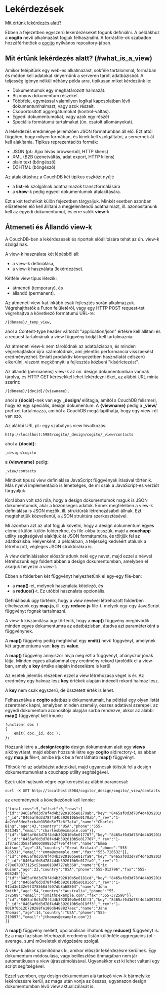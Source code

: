 Lekérdezések
============

[Mit értünk lekérdezés alatt?](#what_is_a_view)

Ebben a fejezetben egyszerű lekérdezéseket fogunk definiálni.
A példákhoz a __cogito__ nevű alkalmazást fogjuk felhasználni.
A forrásfile-ok szabadon hozzáférhetőek a [cogito](github.com/tombenke/cogito)
nyilvános repository-jában.

## Mit értünk lekérdezés alatt?  (#what_is_a_view)

Amikor felépítünk egy web-es alkalmazást, sokféle tartalommal, formában és módon
kell adatokat kinyernünk a serveren tárolt adatbázisból.
A teljesség igénye nélkül néhány példa arra, tipikusan miket kérdezünk le:

* Dokumentumok egy meghatározott halmazát.
* Bizonyos dokumentum részeket.
* Többféle, egymással valamilyen logikai kapcsolatban lévő dokumentumhalmazt,
vagy azok részeit.
* Csoportosított aggregátumokat (kontrol-váltás).
* Egyedi dokumentumokat, vagy azok egy részét
* Speciális formátumú tartalmakat (ún. csatolt állományokat).

A lekérdezés eredménye jellemzően JSON formátumban áll elő. Ezt attól függően,
hogy milyen formában, és kinek kell szolgáltatni, a servernek át kell
alakítania. Tipikus reprezentációs formák:

* JSON (pl.: Ajax hívás browserből, HTTP kliens)
* XML (B2B üzenetváltás, adat export, HTTP kliens)
* plain text (böngésző)
* (X)HTML (böngésző)

Az átalakításhoz a CouchDB két tipikus eszközt nyújt:

* a __list__-ek szolgálnak adathalmazok transzformálására
* a __show__-k pedig egyedi dokumentumok átalakítására.

Ezt a két technikát külön fejezetben tárgyaljuk. Minkét esetben azonban
előzetesen elő kell állítani a megjelenítendő adathalmazt, ill. azonosítanunk kell
az egyedi dokumentumot, és erre valók __view__-k.

## Átmeneti és Állandó view-k

A CouchDB-ben a lekérdezések és riportok előállítására tehát az ún. view-k szolgálnak.

A view-k használata két lépésből áll:

* a view-k definiálása,
* a view-k használata (lekérdezése).

Kétféle view típus létezik:

* átmeneti (temporary), és
* állandó (permanent).

Az átmeneti view-kat inkább csak fejlesztés során alkalmazzuk.
Végrehajthatók a Futon felületéről, vagy egy HTTP POST request-tet végrehajtva
a következő formátumú URL-re:

    /{dbname}/_temp_view,

ahol a Content-type header változót "application/json" értékre kell állítani
és a request tartalmának a view függvény kódját kell tartalmaznia.

<!-- TODO példát írni -->

Az átmeneti view-k nem tárolódnak az adatbázisban, és minden végrehajtáskor
újra számolódnak, ami jelentős performancia visszaesést eredményezhet.
Emiatt produktív környezetben használatát célszerű elkerülni, viszont megkönnyíti
a fejlesztés közbeni "kísérletezést".

Az állandó (permanens) view-k az ún. design dokumentumban vannak tárolva, és
HTTP GET kérésekkel lehet lekérdezni őket, az alábbi URL minta szerint:

    /{dbname}/{docid}/{viewname},

ahol a __{docid}__-nek van egy __\_design/__ előtagja, amitől a CouchDB felismeri,
hogy ez egy speciális, design dokumentum.
A __{viewname}__ pedig a __\_view/__ prefixet tartalmazza, amiből a CouchDB
megállapíthatja, hogy egy view-ról van szó.

Az alábbi URL pl.: egy szabályos view hivatkozás:

    http://localhost:5984/cogito/_design/cogito/_view/contacts

ahol a __{docid}__:

    _design/cogito


a __{viewname}__ pedig:

    _view/contacts


Mindkét típusú view definiálása JavaScript függvények írásával történik.
Más nyelvi implementáció is lehetséges,
de mi csak a JavaScript-es verziót tárgyaljuk.

Korábban volt szó róla, hogy a design dokumentumok maguk is JSON dokumentumok,
akár a közönséges adatok.
Ennek megfelelően a view-k definiálása is JSON mezők,
ill. struktúrák létrehozásából állnak.
Ezt megtehetjük közvetlenül, a JSON struktúra szerkesztésével.

Mi azonban azt az utat fogjuk követni,
hogy a design dokumentum egyes elemeit külön-külön folderekbe,
és file-okba tesszük, majd a __couchapp__ utility segítségével alakítjuk át
JSON formátumúra, és töltjük fel az adatbázisba.
Helyenként, a példákban, a teljesség kedvéért utalunk a létrehozott,
végleges JSON struktúrákra is.

A *view* definiálásakor először adunk neki egy nevet,
majd ezzel a névvel létrehozunk egy foldert abban a design dokumentumban,
amelyben el akarjuk helyezni a *view*-t.

Ebben a folderben két függvényt helyezhetünk el egy-egy file-ban:

* a __map()__-et, melynek használata kötelező, és
* a __reduce()__-t. Ez utóbbi használata opcionális.

Definiálásuk úgy történik, hogy a *view* nevével létrehozott folderben elhelyezünk
egy __map.js__, ill. egy __reduce.js__ file-t, melyek egy-egy JavaScript
függvényt fognak tartalmazni.

A view-k kiszámítása úgy történik, hogy a __map()__ függvény meghívódik minden
egyes dokumentumra az adatbázisban, átadva azt paraméterként a függvénynek.

A __map()__ függvény pedig meghívhat egy __emit()__ nevű függvényt,
amelynek két argumentuma van: __key__ és __value__.

A __map()__ függvény annyiszor hívja meg ezt a függvényt, ahányszor jónak látja.
Minden egyes alkalommal egy eredmény rekord tárolódik el a view-ban, amely a __key__
értéke alapján indexelésre is kerül.

Az esetek jelentős részében ezzel a view létrehozása véget is ér. Az eredmény
egy halmaz lesz __key__ értékek alapján indexelt rekord halmaz lesz.

A __key__ nem csak egyszerű, de összetett érték is lehet.

Felhasználva a __cogito__ adatbázis dokumentumait, ha például egy olyan listát
szeretnénk kapni, amelyben minden személy, összes adatával szerepel, az egyedi
dokumentum azonosítója alapján sorba rendezve, akkor az alábbi __map()__
függvényt kell írnunk:

    function( doc )
    {
        emit( doc._id, doc );
    };

Hozzunk létre a __\_design/cogito__ design dokumentum alatt egy __views__
alkönyvtárat, majd ebben hozzunk létre egy __cogito__ aldirectory-t, és abban egy
__map.js__ file-t, amibe írjuk be a fent látható __map()__ függvényt.

Töltsük fel az adatbázist adatokkal, majd ugyancsak töltsük fel a design
dokumentumunkat a couchapp utility segítségével.

Ezek után hajtsunk végre egy keresést az alábbi paranccsal:

    curl -X GET http://localhost:5984/cogito/_design/cogito/_view/contacts

az eredménynek a következőnek kell lennie:

<!-- TODO: CHECK -->

    {"total_rows":5,"offset":0,"rows":[
    {"id":"8465af0d3d78f4d4b392010b5e0170ab","key":"8465af0d3d78f4d4b392010b5e0170ab","value":{"_id":"8465af0d3d78f4d4b392010b5e0170ab","_rev":"1-4e2fc63dee5ccbab9850d5e77e6f7afa","name":"Charles Bing","age":43,"country":"USA","phone":"555-821345","email":"charlesb@exmaple.com"}},
    {"id":"8465af0d3d78f4d4b392010b5e017707","key":"8465af0d3d78f4d4b392010b5e017707","value":{"_id":"8465af0d3d78f4d4b392010b5e017707","_rev":"1-1f87adcd58afa900d8082b2f796f4f44","name":"Emma Watson","age":33,"country":"Great Britain","phone":"555-726531","email":"emma@example.com","fax":"555-726532"}},
    {"id":"8465af0d3d78f4d4b392010b5e017fa9","key":"8465af0d3d78f4d4b392010b5e017fa9","value":{"_id":"8465af0d3d78f4d4b392010b5e017fa9","_rev":"1-c70e670073125c53aae0109d727eb368","name":"Eric Quinn","age":23,"country":"USA","phone":"555-012796","fax":"555-098245"}},
    {"id":"8465af0d3d78f4d4b392010b5e0181cd","key":"8465af0d3d78f4d4b392010b5e0181cd","value":{"_id":"8465af0d3d78f4d4b392010b5e0181cd","_rev":"1-91bd3e132e9f378568df697db8a68804","name":"John Smith","age":54,"country":"Australia","phone":"55-372589","email":"jsmith@example.com","fax":"555-372590"}},
    {"id":"8465af0d3d78f4d4b392010b5e018ff3","key":"8465af0d3d78f4d4b392010b5e018ff3","value":{"_id":"8465af0d3d78f4d4b392010b5e018ff3","_rev":"1-8010f0b12b720288fe180db488827aec","name":"Jane Thomas","age":14,"country":"USA","phone":"555-210897","email":"jthomas@example.com"}}
    ]}

A __map()__ függvény mellett, opcionálisan írhatunk egy __reduce()__ függvényt is.
Ez a map fázisban létrehozott eredmény listán különféle aggregációs
(pl.: average, sum) műveletek elvégzésére szolgál.

A view-k akkor számítódnak ki, amikor először lekérdezésre kerülnek. Egy dokumentum 
módosulása, vagy beillesztése önmagában nem jár automatikusan a view újraszámolásával.
Ugyanakkor ezt ki lehet váltani egy script segítségével.

Ezzel szemben, egy design dokumentum alá tartozó view-k bármelyike lekérdezésre kerül, 
az maga után vonja az összes, ugyanazon design dokumentumban lévő view aktualizálását is.

<!--
A data/test alatt vannak a minta adatok.
A project és action típusú dokumentumok tartalmaznak tag-eket is.

Statikus HTML oldalak (holnap aktívvá teszem őket):
http://localhost:5984/cogito/_design/cogito/index.html
http://localhost:5984/cogito/_design/cogito/contacts.html
http://localhost:5984/cogito/_design/cogito/tasks.html


Működő view-k:
Az össszes contact: http://localhost:5984/cogito/_design/cogito/_view/contacts
Az összes project: http://localhost:5984/cogito/_design/cogito/_view/projects
Az összes action (task másnéven): http://localhost:5984/cogito/_design/cogito/_view/actions
Tag-ek száma összesen: http://localhost:5984/cogito/_design/cogito/_view/tags
Tag-ek száma tag-enként: http://localhost:5984/cogito/_design/cogito/_view/tags?group=true
Összes dokumentum, amiben előfordul legalább egy tag: http://localhost:5984/cogito/_design/cogito/_view/docByTag
Dokumentumokban előforduló szavak száma (unique):  http://localhost:5984/cogito/_design/cogito/_view/docBySummary
Dokumentumokban előforduló szavak száma (szavanként): http://localhost:5984/cogito/_design/cogito/_view/docBySummary?group=true
Dokumentum(ok) lekérdezése egy adott Tag alapján:
http://localhost:5984/cogito/_design/cogito/_view/docByTag?startkey="GTD"&endkey="GTD"
Dokumentum(ok) lekérdezése Tag-range alapján (sok értelme nincs, de terheléshez jó):
http://localhost:5984/cogito/_design/cogito/_view/docByTag?startkey="GTD"&endkey="project"

Dokumentum(ok) lekérdezése a summary mezőben előforduló szó alapján:
http://localhost:5984/cogito/_design/cogito/_view/docBySummary?key="gtd"&reduce=false

Működő listák:
HTML
http://localhost:5984/cogito/_design/cogito/_list/html/actions
http://localhost:5984/cogito/_design/cogito/_list/html/contacts
http://localhost:5984/cogito/_design/cogito/_list/html/projects

XML
http://localhost:5984/cogito/_design/cogito/_list/xml/actions
http://localhost:5984/cogito/_design/cogito/_list/xml/contacts
http://localhost:5984/cogito/_design/cogito/_list/xml/projects

JSON
http://localhost:5984/cogito/_design/cogito/_list/json/actions
http://localhost:5984/cogito/_design/cogito/_list/json/contacts
http://localhost:5984/cogito/_design/cogito/_list/json/projects
-->

